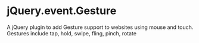 # jQuery.event.Gesture
A jQuery plugin to add Gesture support to websites using mouse and touch. Gestures include tap, hold, swipe, fling, pinch, rotate
